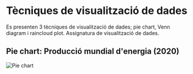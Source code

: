 # Tècniques de visualització de dades

Es presenten 3 tècniques de visualització de dades; pie chart, Venn diagram i raincloud plot. Assignatura de visualització de dades.


## Pie chart: Producció mundial d'energia (2020)
![Pie chart](/docs/assets/ProduccióMundialEnergia.png)
